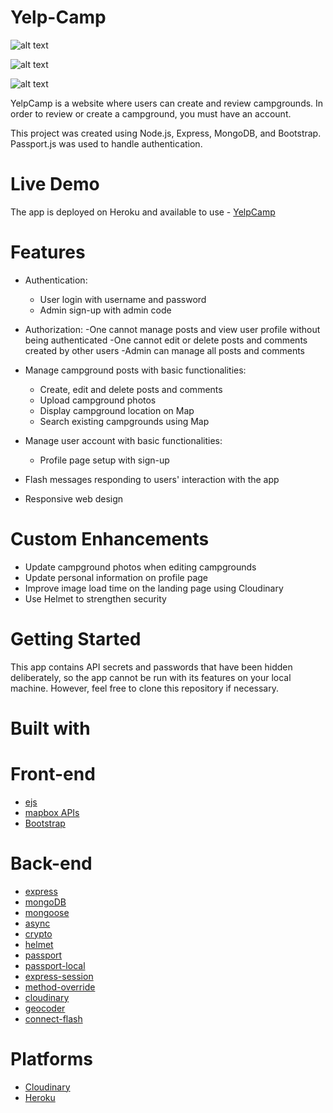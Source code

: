 # Yelp-Camp

![alt text](https://res.cloudinary.com/web-dev-app/image/upload/v1619012118/YelpCamp/Screenshot_503_ujwps3.png)

![alt text](https://res.cloudinary.com/web-dev-app/image/upload/v1619012821/YelpCamp/Screenshot_513_nfoaos.png)

![alt text](https://res.cloudinary.com/web-dev-app/image/upload/v1619013505/YelpCamp/Screenshot_514_f0xvmq.png)

YelpCamp is a website where users can create and review campgrounds. In order to review or create a campground, you must have an account.

This project was created using Node.js, Express, MongoDB, and Bootstrap. Passport.js was used to handle authentication.

# Live Demo

The app is deployed on Heroku and available to use -
[YelpCamp](https://arcane-coast-57572.herokuapp.com/)

# Features

- Authentication:

  - User login with username and password
  - Admin sign-up with admin code

- Authorization:
  -One cannot manage posts and view user profile without being authenticated
  -One cannot edit or delete posts and comments created by other users
  -Admin can manage all posts and comments

- Manage campground posts with basic functionalities:

  - Create, edit and delete posts and comments
  - Upload campground photos
  - Display campground location on Map
  - Search existing campgrounds using Map

- Manage user account with basic functionalities:

  - Profile page setup with sign-up

- Flash messages responding to users' interaction with the app

- Responsive web design

# Custom Enhancements

- Update campground photos when editing campgrounds
- Update personal information on profile page
- Improve image load time on the landing page using Cloudinary
- Use Helmet to strengthen security

# Getting Started

This app contains API secrets and passwords that have been hidden deliberately, so the app cannot be run with its features on your local machine. However, feel free to clone this repository if necessary.

# Built with

# Front-end

- [ejs](https://ejs.co/)
- [mapbox APIs](https://docs.mapbox.com/)
- [Bootstrap](https://getbootstrap.com/docs/3.3/)

# Back-end

- [express](https://expressjs.com/)
- [mongoDB](https://www.mongodb.com/)
- [mongoose](https://mongoosejs.com/)
- [async](http://caolan.github.io/async/v3/)
- [crypto](https://nodejs.org/api/crypto.html#crypto_crypto)
- [helmet](https://helmetjs.github.io/)
- [passport](http://www.passportjs.org/)
- [passport-local](https://github.com/jaredhanson/passport-local#passport-local)
- [express-session](https://github.com/expressjs/session#express-session)
- [method-override](https://github.com/expressjs/method-override#method-override)
- [cloudinary](https://cloudinary.com/)
- [geocoder](https://github.com/wyattdanger/geocoder#geocoder)
- [connect-flash](https://github.com/jaredhanson/connect-flash#connect-flash)

# Platforms

- [Cloudinary](https://cloudinary.com/)
- [Heroku](https://dashboard.heroku.com)
